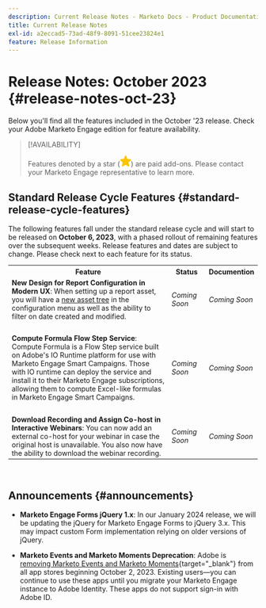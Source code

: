 ```yaml
---
description: Current Release Notes - Marketo Docs - Product Documentation
title: Current Release Notes
exl-id: a2eccad5-73ad-48f9-8091-51cee23824e1
feature: Release Information
---
```

# Release Notes: October 2023 {#release-notes-oct-23}

Below you'll find all the features included in the October '23 release. Check your Adobe Marketo Engage edition for feature availability.

>[!AVAILABILITY]
>
>Features denoted by a star (![star](assets/yellow-star.png)) are paid add-ons. Please contact your Marketo Engage representative to learn more.

## Standard Release Cycle Features {#standard-release-cycle-features}

The following features fall under the standard release cycle and will start to be released on **October 6, 2023**, with a phased rollout of remaining features over the subsequent weeks. Release features and dates are subject to change. Please check next to each feature for its status.

<table style="table-layout:auto"> 
 <tbody> 
  <tr> 
   <th style="width:65%">Feature</th> 
   <th style="width:15%">Status</th>
   <th style="width:20%">Documention</th>
  </tr> 
  <tr> 
   <td><strong>New Design for Report Configuration in Modern UX</strong>: When setting up a report asset, you will have a <a href="https://nation.marketo.com/t5/product-blogs/analytic-modal-updates/ba-p/340321" target="_blank">new asset tree</a> in the configuration menu as well as the ability to filter on date created and modified.</td> 
   <td><i>Coming Soon</i></td>
   <td><i>Coming Soon</i></td>
  </tr>
   <tr> 
   <td>&nbsp;</td> 
   <td>&nbsp;</td>
   <td>&nbsp;</td>
  </tr>
  </tr>
   <tr> 
   <td><strong>Compute Formula Flow Step Service</strong>: Compute Formula is a Flow Step service built on Adobe's IO Runtime platform for use with Marketo Engage Smart Campaigns. Those with IO runtime can deploy the service and install it to their Marketo Engage subscriptions, allowing them to compute Excel-like formulas in Marketo Engage Smart Campaigns.</td> 
   <td><i>Coming Soon</i></td>
   <td><i>Coming Soon</i></td>
  </tr>
  <tr> 
   <td>&nbsp;</td> 
   <td>&nbsp;</td>
   <td>&nbsp;</td>
  </tr>
  </tr>
   <tr> 
   <td><strong>Download Recording and Assign Co-host in Interactive Webinars</strong>: You can now add an external co-host for your webinar in case the original host is unavailable. You also now have the ability to download the webinar recording.</td> 
   <td><i>Coming Soon</i></td>
   <td><i>Coming Soon</i></td>
  </tr>
 </tbody> 
</table>
<br/>

## Announcements {#announcements}
 
* **Marketo Engage Forms jQuery 1.x**: In our January 2024 release, we will be updating the jQuery for Marketo Engage Forms to jQuery 3.x. This may impact custom Form implementation relying on older versions of jQuery.

* **Marketo Events and Marketo Moments Deprecation**: Adobe is [removing Marketo Events and Marketo Moments](https://nation.marketo.com/t5/product-discussions/marketo-events-app-and-marketo-moments-app-end-of-life/m-p/340712/highlight/true#M193869){target="_blank"} from all app stores beginning October 2, 2023. Existing users&mdash;you can continue to use these apps until you migrate your Marketo Engage instance to Adobe Identity. These apps do not support sign-in with Adobe ID.
